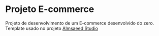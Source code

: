 # Projeto E-commerce

Projeto de desenvolvimento de um E-commerce desenvolvido do zero.
Template usado no projeto [Almsaeed Studio](https://almsaeedstudio.com)
